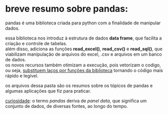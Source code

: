 # breve resumo sobre pandas:
pandas é uma biblioteca criada para python com a finalidade de manipular dados.

essa biblioteca nos introduz à estrutura de dados **data frame**, que facilita a criação e controle de tabelas.  
além disso, adiciona as funções **read_excel()**, **read_csv()** e **read_sql()**, que viabilizam manipulação de arquivos do excel, .csv e arquivos em um banco de dados.  
os novos recursos também otimizam a execução, pois vetorizam o codigo, ou seja, <a href="https://render.githubusercontent.com/view/ipynb?commit=02c82e6681d94ce8781e06366040cfe1f2e6b4a5&enc_url=68747470733a2f2f7261772e67697468756275736572636f6e74656e742e636f6d2f6c656f7065726173736f6c692f707974686f6e2f303263383265363638316439346365383738316530363336363034306366653166326536623461352f70616e6461732f5365726965735f507974686f6e2e6970796e62&nwo=leoperassoli%2Fpython&path=pandas%2FSeries_Python.ipynb&repository_id=258553702&repository_type=Repository#teste">substituem laços por funções da biblioteca</a> tornando o código mais rápido e legível.  

os arquivos dessa pasta são os resumos sobre os tópicos de pandas e algumas aplicações que fiz para praticar.

[curiosidade](facebook.com): o termo *pandas* deriva de *panel data*, que significa um conjunto de dados, de diversas fontes, ao longo do tempo.
